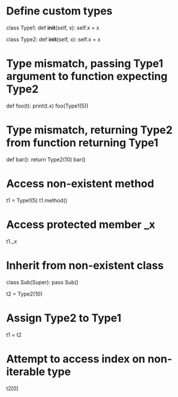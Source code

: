 # Define custom types 
class Type1: 
    def __init__(self, x):
        self.x = x

class Type2:
    def __init__(self, x):
        self.x = x 

# Type mismatch, passing Type1 argument to function expecting Type2   
def foo(t): 
    print(t.x)
foo(Type1(5))

# Type mismatch, returning Type2 from function returning Type1
def bar():
    return Type2(10)
bar()

# Access non-existent method 
t1 = Type1(5)
t1.method()

# Access protected member _x 
t1._x 

# Inherit from non-existent class
class Sub(Super): 
    pass
Sub()  

t2 = Type2(10)  
# Assign Type2 to Type1 
t1 = t2

# Attempt to access index on non-iterable type  
t2[0]